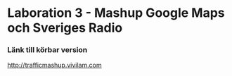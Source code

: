 Laboration 3 - Mashup Google Maps och Sveriges Radio
====================================================

### Länk till körbar version

http://trafficmashup.vivilam.com 
